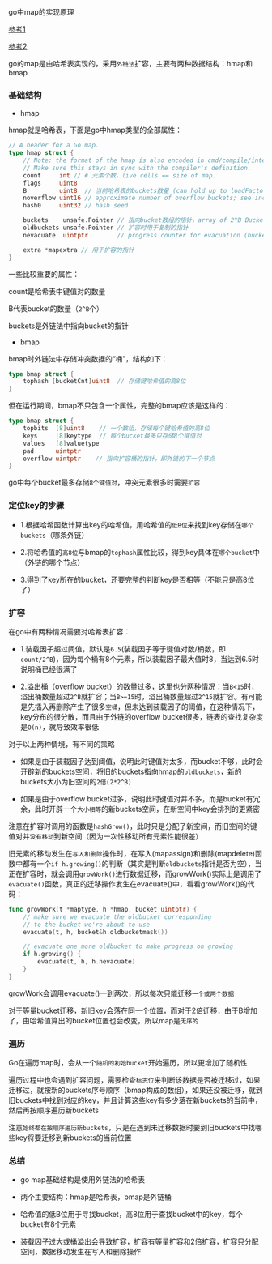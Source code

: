 go中map的实现原理

[参考1](https://zhuanlan.zhihu.com/p/66676224)

[参考2](https://draveness.me/golang/docs/part2-foundation/ch03-datastructure/golang-hashmap/#%E5%86%99%E5%85%A5)

go的map是由哈希表实现的，采用`外链法`扩容，主要有两种数据结构：hmap和bmap

### 基础结构

- hmap

hmap就是哈希表，下面是go中hmap类型的全部属性：

```go
// A header for a Go map.
type hmap struct {
	// Note: the format of the hmap is also encoded in cmd/compile/internal/gc/reflect.go.
	// Make sure this stays in sync with the compiler's definition.
	count     int // # 元素个数，live cells == size of map.
	flags     uint8
	B         uint8  // 当前哈希表的buckets数量 (can hold up to loadFactor * 2^B items)
	noverflow uint16 // approximate number of overflow buckets; see incrnoverflow for details
	hash0     uint32 // hash seed

	buckets    unsafe.Pointer // 指向bucket数组的指针，array of 2^B Buckets. may be nil if count==0.
	oldbuckets unsafe.Pointer // 扩容时用于复制的指针
	nevacuate  uintptr        // progress counter for evacuation (buckets less than this have been evacuated)

	extra *mapextra // 用于扩容的指针
}
```

一些比较重要的属性：

count是哈希表中键值对的数量

B代表bucket的数量（`2^B`个）

buckets是外链法中指向bucket的指针

- bmap

bmap时外链法中存储冲突数据的“桶”，结构如下：

```go
type bmap struct {
	tophash [bucketCnt]uint8  // 存储键哈希值的高8位
}
```

但在运行期间，bmap不只包含一个属性，完整的bmap应该是这样的：

```go
type bmap struct {
    topbits  [8]uint8    // 一个数组，存储每个键哈希值的高8位
    keys     [8]keytype  // 每个bucket最多只存储8个键值对
    values   [8]valuetype
    pad      uintptr
    overflow uintptr    // 指向扩容桶的指针，即外链的下一个节点
}
```

go中每个bucket最多存储`8个键值对`，冲突元素很多时需要`扩容`


### 定位key的步骤

- 1.根据哈希函数计算出key的哈希值，用哈希值的`低B位`来找到key存储在`哪个buckets`（哪条外链）

- 2.将哈希值的`高8位`与bmap的`tophash`属性比较，得到key具体在`哪个bucket`中（外链的哪个节点）

- 3.得到了key所在的bucket，还要完整的判断key是否相等（不能只是高8位了）

### 扩容

在go中有两种情况需要对哈希表扩容：

- 1.装载因子超过阈值，默认是`6.5`(装载因子等于键值对数/桶数，即`count/2^B`)，因为每个桶有8个元素，所以装载因子最大值时8，当达到6.5时说明桶已经很满了

- 2.溢出桶（overflow bucket）的数量过多，这里也分两种情况：当`B<15`时，溢出桶数量超过`2^B`就扩容；当`B>=15`时，溢出桶数量超过`2^15`就扩容。有可能是先插入再删除产生了很多`空桶`，但未达到装载因子的阈值，在这种情况下，key分布的很分散，而且由于外链的overflow bucket很多，链表的查找复杂度是`O(n)`，就导致效率很低

对于以上两种情境，有不同的策略

- 如果是由于装载因子达到阈值，说明此时键值对太多，而bucket不够，此时会开辟新的buckets空间，将旧的buckets指向hmap的`oldbuckets`，新的buckets大小为旧空间的`2倍(2*2^B)`

- 如果是由于overflow bucket过多，说明此时键值对并不多，而是bucket有冗余，此时开辟一个`大小相等`的新buckets空间，在新空间中key会排列的更紧密

注意在扩容时调用的函数是`hashGrow()`，此时只是分配了新空间，而旧空间的键值对并`没有移动`到新空间（因为一次性移动所有元素性能很差）

旧元素的移动发生在`写入和删除`操作时，在写入(mapassign)和删除(mapdelete)函数中都有一个`if h.growing()`的判断（其实是判断`oldbuckets`指针是否为空），当正在扩容时，就会调用`growWork()`进行数据迁移，而growWork()实际上是调用了`evacuate()`函数，真正的迁移操作发生在evacuate()中，看看growWork()的代码：

```go
func growWork(t *maptype, h *hmap, bucket uintptr) {
	// make sure we evacuate the oldbucket corresponding
	// to the bucket we're about to use
	evacuate(t, h, bucket&h.oldbucketmask())

	// evacuate one more oldbucket to make progress on growing
	if h.growing() {
		evacuate(t, h, h.nevacuate)
	}
}
```

growWork会调用evacuate()一到两次，所以每次只能迁移`一个或两个数据`

对于等量bucket迁移，新旧key会落在同一个位置，而对于2倍迁移，由于B增加了，由哈希值算出的bucket位置也会改变，所以map是`无序的`

### 遍历

Go在遍历map时，会从一个`随机的初始bucket`开始遍历，所以更增加了随机性

遍历过程中也会遇到扩容问题，需要检查`标志位`来判断该数据是否被迁移过，如果迁移过，就按新的buckets序号顺序（bmap构成的数组），如果还没被迁移，就到旧buckets中找到对应的key，并且计算这些key有多少落在新buckets的当前中，然后再按顺序遍历新buckets

注意`始终都在按顺序遍历新buckets`，只是在遇到未迁移数据时要到旧buckets中找哪些key将要迁移到新buckets的当前位置

### 总结

- go map基础结构是使用外链法的哈希表

- 两个主要结构：hmap是哈希表，bmap是外链桶

- 哈希值的低B位用于寻找bucket，高8位用于查找bucket中的key，每个bucket有8个元素

- 装载因子过大或桶溢出会导致扩容，扩容有等量扩容和2倍扩容，扩容只分配空间，数据移动发生在写入和删除操作
